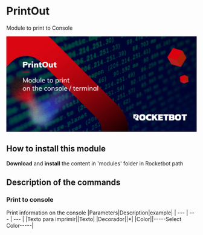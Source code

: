 # PrintOut
  
Module to print to Console  
  
![banner](imgs/Banner_PrintOut.jpg)
## How to install this module
  
__Download__ and __install__ the content in 'modules' folder in Rocketbot path  



## Description of the commands

### Print to console
  
Print information on the console
|Parameters|Description|example|
| --- | --- | --- |
|Texto para imprimir||Texto|
|Decorador||*|
|Color||-----Select Color-----|
